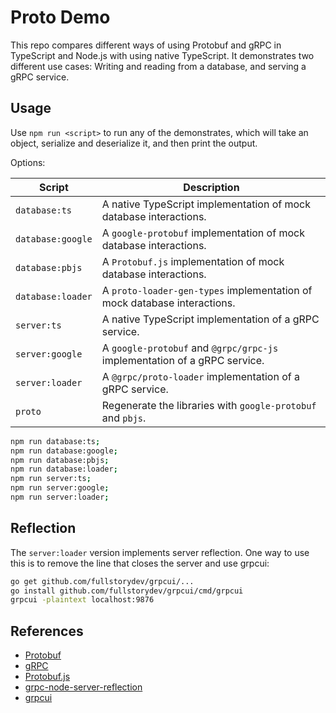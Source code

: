 # Proto Demo

This repo compares different ways of using Protobuf and gRPC in TypeScript and Node.js with using
native TypeScript. It demonstrates two different use cases: Writing and reading from a database,
and serving a gRPC service.

## Usage

Use `npm run <script>` to run any of the demonstrates, which will take an object, serialize and
deserialize it, and then print the output.

Options:

| Script | Description |
| ---- | ---- |
| `database:ts` | A native TypeScript implementation of mock database interactions. |
| `database:google` | A `google-protobuf` implementation of mock database interactions. |
| `database:pbjs` | A `Protobuf.js` implementation of mock database interactions. |
| `database:loader` | A `proto-loader-gen-types` implementation of mock database interactions. |
| `server:ts` | A native TypeScript implementation of a gRPC service. |
| `server:google` | A `google-protobuf` and `@grpc/grpc-js` implementation of a gRPC service. |
| `server:loader` | A `@grpc/proto-loader` implementation of a gRPC service. |
| `proto` | Regenerate the libraries with `google-protobuf` and `pbjs`. |

```bash
npm run database:ts;
npm run database:google;
npm run database:pbjs;
npm run database:loader;
npm run server:ts;
npm run server:google;
npm run server:loader;
```

## Reflection

The `server:loader` version implements server reflection. One way to use this is to remove the line
that closes the server and use grpcui:

```bash
go get github.com/fullstorydev/grpcui/...
go install github.com/fullstorydev/grpcui/cmd/grpcui
grpcui -plaintext localhost:9876
```

## References

* [Protobuf](https://github.com/protocolbuffers/protobuf)
* [gRPC](https://github.com/grpc/grpc-node)
* [Protobuf.js](https://github.com/protobufjs/protobuf.js)
* [grpc-node-server-reflection](https://github.com/papajuanito/grpc-node-server-reflection)
* [grpcui](https://github.com/fullstorydev/grpcui)
